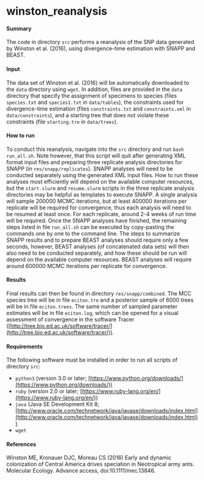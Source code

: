 <!-- m_matschiner Thu Jan 5 23:30:10 CET 2017-->

# winston\_reanalysis

#### Summary

The code in directory `src` performs a reanalysis of the SNP data generated by Winston et al. (2016), using divergence-time estimation with SNAPP and BEAST.

#### Input

The data set of Winston et al. (2016) will be automatically downloaded to the `data` directory using `wget`. In addition, files are provided in the `data` directory that specify the assignment of specimens to species (files `species.txt` and `species1.txt` in `data/tables`), the constraints used for divergence-time estimation (files `constraints.txt` and `constraints.xml` in `data/constraints`), and a starting tree that does not violate these constraints (file `starting.tre` in `data/trees`).

#### How to run

To conduct this reanalysis, navigate into the `src` directory and run `bash run_all.sh`. Note however, that this script will quit after generating XML format input files and preparing three replicate analysis directories for SNAPP (in `res/snapp/replicates`). SNAPP analyses will need to be conducted separately using the generated XML input files. How to run these analyses most efficiently will depend on the available computer resources, but the `start.slurm` and `resume.slurm` scripts in the three replicate analysis directories may be helpful as templates to execute SNAPP. A single analysis will sample 200000 MCMC iterations, but at least 400000 iterations per replicate will be required for convergence, thus each analysis will need to be resumed at least once. For each replicate, around 2-4 weeks of run time will be required. Once the SNAPP analyses have finished, the remaining steps listed in file `run_all.sh` can be executed by copy-pasting the commands one by one to the command line. The steps to summarize SNAPP results and to prepare BEAST analyses should require only a few seconds, however, BEAST analyses (of concatenated data sets) will then also need to be conducted separately, and how these should be run will depend on the available computer resources. BEAST analyses will require around 600000 MCMC iterations per replicate for convergence.

#### Results

Final results can then be found in directory `res/snapp/combined`. The MCC species tree will be in file `eciton.tre` and a posterior sample of 6000 trees will be in file `eciton.trees`. The same number of sampled parameter estimates will be in file `eciton.log`, which can be opened for a visual assessment of convergence in the software Tracer ([http://tree.bio.ed.ac.uk/software/tracer/](http://tree.bio.ed.ac.uk/software/tracer/)).

#### Requirements

The following software must be installed in order to run all scripts of directory `src`:

* `python3` (version 3.0 or later; [https://www.python.org/downloads/](https://www.python.org/downloads/))
* `ruby` (version 2.0 or later; [https://www.ruby-lang.org/en/](https://www.ruby-lang.org/en/))
* `java` (Java SE Development Kit 8; [http://www.oracle.com/technetwork/java/javase/downloads/index.html](http://www.oracle.com/technetwork/java/javase/downloads/index.html))
*  `wget`

#### References

Winston ME, Kronauer DJC, Moreau CS (2016) Early and dynamic colonization of Central America drives speciation in Neotropical army ants. Molecular Ecology. Advance access, doi:10.1111/mec.13846.